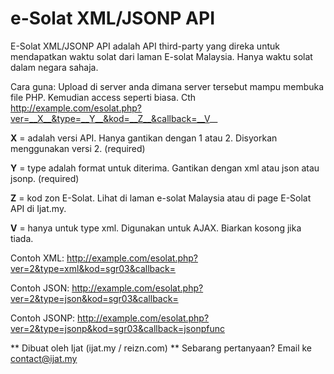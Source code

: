e-Solat XML/JSONP API
=====================

E-Solat XML/JSONP API adalah API third-party yang direka untuk mendapatkan waktu solat dari laman E-solat Malaysia.
Hanya waktu solat dalam negara sahaja.

Cara guna:
Upload di server anda dimana server tersebut mampu membuka file PHP. Kemudian access seperti biasa.
Cth http://example.com/esolat.php?ver=__X__&type=__Y__&kod=__Z__&callback=__V__

__X__ = adalah versi API. Hanya gantikan dengan 1 atau 2. Disyorkan menggunakan versi 2. (required)

__Y__ = type adalah format untuk diterima. Gantikan dengan xml atau json atau jsonp. (required)

__Z__ = kod zon E-Solat. Lihat di laman e-solat Malaysia atau di page E-Solat API di Ijat.my.

__V__ = hanya untuk type xml. Digunakan untuk AJAX. Biarkan kosong jika tiada.

Contoh XML:
http://example.com/esolat.php?ver=2&type=xml&kod=sgr03&callback=

Contoh JSON:
http://example.com/esolat.php?ver=2&type=json&kod=sgr03&callback=

Contoh JSONP:
http://example.com/esolat.php?ver=2&type=jsonp&kod=sgr03&callback=jsonpfunc

**
Dibuat oleh Ijat (ijat.my / reizn.com)
**
Sebarang pertanyaan? Email ke contact@ijat.my
